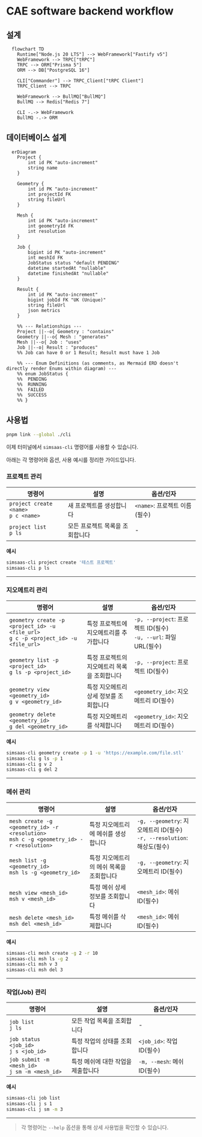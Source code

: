 # CAE software backend workflow

## 설계

```mermaid
  flowchart TD
    Runtime["Node.js 20 LTS"] --> WebFramework["Fastify v5"]
    WebFramework --> TRPC["tRPC"]
    TRPC --> ORM["Prisma 5"]
    ORM --> DB["PostgreSQL 16"]

    CLI["Commander"] --> TRPC_Client["tRPC Client"]
    TRPC_Client --> TRPC

    WebFramework --> BullMQ["BullMQ"]
    BullMQ --> Redis["Redis 7"]

    CLI -.-> WebFramework
    BullMQ -.-> ORM
```

## 데이터베이스 설계

```mermaid
  erDiagram
    Project {
        int id PK "auto-increment"
        string name
    }

    Geometry {
        int id PK "auto-increment"
        int projectId FK
        string fileUrl
    }

    Mesh {
        int id PK "auto-increment"
        int geometryId FK
        int resolution
    }

    Job {
        bigint id PK "auto-increment"
        int meshId FK
        JobStatus status "default PENDING"
        datetime startedAt "nullable"
        datetime finishedAt "nullable"
    }

    Result {
        int id PK "auto-increment"
        bigint jobId FK "UK (Unique)"
        string fileUrl
        json metrics
    }

    %% --- Relationships ---
    Project ||--o{ Geometry : "contains"
    Geometry ||--o{ Mesh : "generates"
    Mesh ||--o{ Job : "uses"
    Job ||--o| Result : "produces"
    %% Job can have 0 or 1 Result; Result must have 1 Job

    %% --- Enum Definitions (as comments, as Mermaid ERD doesn't directly render Enums within diagram) ---
    %% enum JobStatus {
    %%  PENDING
    %%  RUNNING
    %%  FAILED
    %%  SUCCESS
    %% }
```

## 사용법

```sh
pnpm link --global ./cli
```

이제 터미널에서 `simsaas-cli` 명령어를 사용할 수 있습니다.

아래는 각 명령어와 옵션, 사용 예시를 정리한 가이드입니다.

### 프로젝트 관리

| 명령어                                  | 설명                            | 옵션/인자                     |
| --------------------------------------- | ------------------------------- | ----------------------------- |
| `project create <name>`<br>`p c <name>` | 새 프로젝트를 생성합니다        | `<name>`: 프로젝트 이름(필수) |
| `project list`<br>`p ls`                | 모든 프로젝트 목록을 조회합니다 | -                             |

**예시**

```sh
simsaas-cli project create '테스트 프로젝트'
simsaas-cli p ls
```

---

### 지오메트리 관리

| 명령어                                                                                 | 설명                                         | 옵션/인자                                                         |
| -------------------------------------------------------------------------------------- | -------------------------------------------- | ----------------------------------------------------------------- |
| `geometry create -p <project_id> -u <file_url>`<br>`g c -p <project_id> -u <file_url>` | 특정 프로젝트에 지오메트리를 추가합니다      | `-p, --project`: 프로젝트 ID(필수)<br>`-u, --url`: 파일 URL(필수) |
| `geometry list -p <project_id>`<br>`g ls -p <project_id>`                              | 특정 프로젝트의 지오메트리 목록을 조회합니다 | `-p, --project`: 프로젝트 ID(필수)                                |
| `geometry view <geometry_id>`<br>`g v <geometry_id>`                                   | 특정 지오메트리 상세 정보를 조회합니다       | `<geometry_id>`: 지오메트리 ID(필수)                              |
| `geometry delete <geometry_id>`<br>`g del <geometry_id>`                               | 특정 지오메트리를 삭제합니다                 | `<geometry_id>`: 지오메트리 ID(필수)                              |

**예시**

```sh
simsaas-cli geometry create -p 1 -u 'https://example.com/file.stl'
simsaas-cli g ls -p 1
simsaas-cli g v 2
simsaas-cli g del 2
```

---

### 메쉬 관리

| 명령어                                                                                     | 설명                                     | 옵션/인자                                                                 |
| ------------------------------------------------------------------------------------------ | ---------------------------------------- | ------------------------------------------------------------------------- |
| `mesh create -g <geometry_id> -r <resolution>`<br>`msh c -g <geometry_id> -r <resolution>` | 특정 지오메트리에 메쉬를 생성합니다      | `-g, --geometry`: 지오메트리 ID(필수)<br>`-r, --resolution`: 해상도(필수) |
| `mesh list -g <geometry_id>`<br>`msh ls -g <geometry_id>`                                  | 특정 지오메트리의 메쉬 목록을 조회합니다 | `-g, --geometry`: 지오메트리 ID(필수)                                     |
| `mesh view <mesh_id>`<br>`msh v <mesh_id>`                                                 | 특정 메쉬 상세 정보를 조회합니다         | `<mesh_id>`: 메쉬 ID(필수)                                                |
| `mesh delete <mesh_id>`<br>`msh del <mesh_id>`                                             | 특정 메쉬를 삭제합니다                   | `<mesh_id>`: 메쉬 ID(필수)                                                |

**예시**

```sh
simsaas-cli mesh create -g 2 -r 10
simsaas-cli msh ls -g 2
simsaas-cli msh v 3
simsaas-cli msh del 3
```

---

### 작업(Job) 관리

| 명령어                                           | 설명                               | 옵션/인자                   |
| ------------------------------------------------ | ---------------------------------- | --------------------------- |
| `job list`<br>`j ls`                             | 모든 작업 목록을 조회합니다        | -                           |
| `job status <job_id>`<br>`j s <job_id>`          | 특정 작업의 상태를 조회합니다      | `<job_id>`: 작업 ID(필수)   |
| `job submit -m <mesh_id>`<br>`j sm -m <mesh_id>` | 특정 메쉬에 대한 작업을 제출합니다 | `-m, --mesh`: 메쉬 ID(필수) |

**예시**

```sh
simsaas-cli job list
simsaas-cli j s 1
simsaas-cli j sm -m 3
```

---

> 각 명령어는 `--help` 옵션을 통해 상세 사용법을 확인할 수 있습니다.
